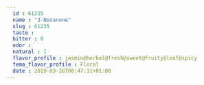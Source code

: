 ```yaml
---
  id : 61235
  name : "3-Nonanone"
  slug : 61235
  taste : 
  bitter : 0
  odor : 
  natural : 1
  flavor_profile : jasmin@herbal@fresh@sweet@fruity@leaf@spicy
  fema_flavor_profile : Floral
  date : 2019-03-26T08:47:11+01:00
---
```



